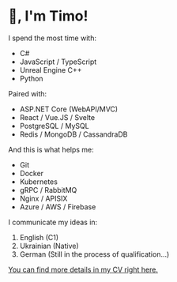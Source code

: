 # 👋, I'm Timo!

I spend the most time with:
- C#
- JavaScript / TypeScript
- Unreal Engine C++
- Python

Paired with:
- ASP.NET Core (WebAPI/MVC)
- React / Vue.JS / Svelte
- PostgreSQL / MySQL
- Redis / MongoDB / CassandraDB

And this is what helps me:
- Git
- Docker
- Kubernetes
- gRPC / RabbitMQ
- Nginx / APISIX
- Azure / AWS / Firebase

I communicate my ideas in:
1. English (C1)
2. Ukrainian (Native)
3. German (Still in the process of qualification...)

[You can find more details in my CV right here.](https://github.com/Scylin232/Scylin232/blob/05b43e2dcae09a1f532da7e76dcabf8ba59686a5/THCV.pdf)